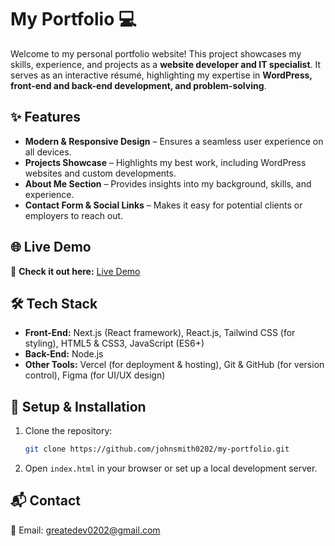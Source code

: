 # My Portfolio 💻

Welcome to my personal portfolio website! This project showcases my skills, experience, and projects as a **website developer and IT specialist**. It serves as an interactive résumé, highlighting my expertise in **WordPress, front-end and back-end development, and problem-solving**.  

## ✨ Features  
- **Modern & Responsive Design** – Ensures a seamless user experience on all devices.  
- **Projects Showcase** – Highlights my best work, including WordPress websites and custom developments.  
- **About Me Section** – Provides insights into my background, skills, and experience.  
- **Contact Form & Social Links** – Makes it easy for potential clients or employers to reach out.  

## 🌐 Live Demo  
🔗 **Check it out here:** [Live Demo](https://johnsmith0202.github.io/my-portfolio/)  

## 🛠 Tech Stack  
- **Front-End:** Next.js (React framework), React.js, Tailwind CSS (for styling), HTML5 & CSS3, JavaScript (ES6+)
- **Back-End:** Node.js
- **Other Tools:** Vercel (for deployment & hosting), Git & GitHub (for version control), Figma (for UI/UX design)  

## 📌 Setup & Installation  
1. Clone the repository:  
   ```sh  
   git clone https://github.com/johnsmith0202/my-portfolio.git 
   ```  
2. Open `index.html` in your browser or set up a local development server.  

## 📬 Contact  
📧 Email: greatedev0202@gmail.com        

